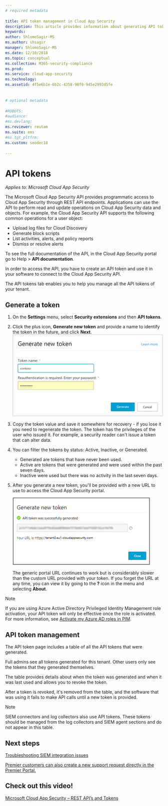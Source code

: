 ```yaml
---
# required metadata

title: API token management in Cloud App Security
description: This article provides information about generating API tokens for Cloud App Security.
keywords:
author: ShlomoSagir-MS
ms.author: shsagir
manager: ShlomoSagir-MS
ms.date: 12/10/2018
ms.topic: conceptual
ms.collection: M365-security-compliance
ms.prod:
ms.service: cloud-app-security
ms.technology:
ms.assetid: 4f5e6b1e-6b2c-4358-98f0-945e2993d5fe


# optional metadata

#ROBOTS:
#audience:
#ms.devlang:
ms.reviewer: reutam
ms.suite: ems
#ms.tgt_pltfrm:
ms.custom: seodec18

---
```

# API tokens

*Applies to: Microsoft Cloud App Security*

The Microsoft Cloud App Security API provides programmatic access to Cloud App Security through REST API endpoints. Applications can use the API to perform read and update operations on Cloud App Security data and objects. For example, the Cloud App Security API supports the following common operations for a user object:

- Upload log files for Cloud Discovery
- Generate block scripts
- List activities, alerts, and policy reports
- Dismiss or resolve alerts

To see the full documentation of the API, in the Cloud App Security portal go to Help > **API documentation**.

In order to access the API, you have to create an API token and use it in your software to connect to the Cloud App Security API.

The API tokens tab enables you to help you manage all the API tokens of your tenant. 

## Generate a token

1. On the **Settings** menu, select **Security extensions** and then **API tokens**.

2. Click the plus icon, **Generate new token** and provide a name to identify the token in the future, and click **Next**.
   ![Cloud App Security generates API token](./media/api-token-gen.png)

3. Copy the token value and save it somewhere for recovery - if you lose it you need to regenerate the token. The token has the privileges of the user who issued it. For example, a security reader can't issue a token that can alter data.

4. You can filter the tokens by status: Active, Inactive, or Generated. 

   - Generated are tokens that have never been used. 
   - Active are tokens that were generated and were used within the past seven days. 
   - Inactive were used but there was no activity in the last seven days.
5. After you generate a new token, you'll be provided with a new URL to use to access the Cloud App Security portal. 

   ![Cloud App Security API token](./media/generate-api-token.png)

    The generic portal URL continues to work but is considerably slower than the custom URL provided with your token. If you forget the URL at any time, you can view it by going to the **?** icon in the menu and selecting **About**.

> [!NOTE]
> If you are using Azure Active Directory Privileged Identity Management role activation, your API token will only be effective once the role is activated. For more information, see [Activate my Azure AD roles in PIM](https://docs.microsoft.com/en-us/azure/active-directory/privileged-identity-management/pim-how-to-activate-role).

## API token management

The API token page includes a table of all the API tokens that were generated.

Full admins see all tokens generated for this tenant. Other users only see the tokens that they generated themselves.

The table provides details about when the token was generated and when it was last used and allows you to revoke the token. 

After a token is revoked, it's removed from the table, and the software that was using it fails to make API calls until a new token is provided. 

> [!NOTE]
> SIEM connectors and log collectors also use API tokens. These tokens should be managed from the log collectors and SIEM agent sections and do not appear in this table. 





## Next steps
[Troubleshooting SIEM integration issues](troubleshooting-siem.md)   

[Premier customers can also create a new support request directly in the Premier Portal.](https://premier.microsoft.com/)  

## Check out this video!
[Microsoft Cloud App Security – REST API’s and Tokens](https://channel9.msdn.com/Shows/Microsoft-Security/Microsoft-Cloud-App-Security--REST-APIs-and-Tokens)  
